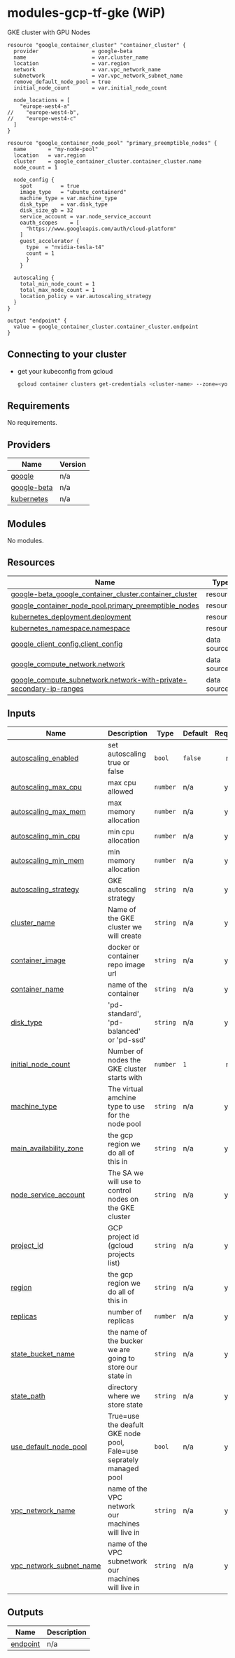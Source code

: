 # modules-gcp-tf-gke (WiP)

GKE cluster with GPU Nodes 

```hcl
resource "google_container_cluster" "container_cluster" {
  provider                 = google-beta
  name                     = var.cluster_name
  location                 = var.region
  network                  = var.vpc_network_name
  subnetwork               = var.vpc_network_subnet_name
  remove_default_node_pool = true
  initial_node_count       = var.initial_node_count

  node_locations = [
    "europe-west4-a"
//    "europe-west4-b",
//    "europe-west4-c"
  ]
}

resource "google_container_node_pool" "primary_preemptible_nodes" {
  name       = "my-node-pool"
  location   = var.region
  cluster    = google_container_cluster.container_cluster.name
  node_count = 1

  node_config {
    spot         = true
    image_type   = "ubuntu_containerd"
    machine_type = var.machine_type
    disk_type    = var.disk_type
    disk_size_gb = 32
    service_account = var.node_service_account
    oauth_scopes    = [
      "https://www.googleapis.com/auth/cloud-platform"
    ]
    guest_accelerator {
      type  = "nvidia-tesla-t4"
      count = 1
      }
    }

  autoscaling {
    total_min_node_count = 1
    total_max_node_count = 1
    location_policy = var.autoscaling_strategy
  }
}

output "endpoint" {
  value = google_container_cluster.container_cluster.endpoint
}
```

## Connecting to your cluster

- get your kubeconfig from gcloud

    ```bash
    gcloud container clusters get-credentials <cluster-name> --zone=<your zone>
    ```
    

<!-- BEGIN_TF_DOCS -->
## Requirements

No requirements.

## Providers

| Name | Version |
|------|---------|
| <a name="provider_google"></a> [google](#provider\_google) | n/a |
| <a name="provider_google-beta"></a> [google-beta](#provider\_google-beta) | n/a |
| <a name="provider_kubernetes"></a> [kubernetes](#provider\_kubernetes) | n/a |

## Modules

No modules.

## Resources

| Name | Type |
|------|------|
| [google-beta_google_container_cluster.container_cluster](https://registry.terraform.io/providers/hashicorp/google-beta/latest/docs/resources/google_container_cluster) | resource |
| [google_container_node_pool.primary_preemptible_nodes](https://registry.terraform.io/providers/hashicorp/google/latest/docs/resources/container_node_pool) | resource |
| [kubernetes_deployment.deployment](https://registry.terraform.io/providers/hashicorp/kubernetes/latest/docs/resources/deployment) | resource |
| [kubernetes_namespace.namespace](https://registry.terraform.io/providers/hashicorp/kubernetes/latest/docs/resources/namespace) | resource |
| [google_client_config.client_config](https://registry.terraform.io/providers/hashicorp/google/latest/docs/data-sources/client_config) | data source |
| [google_compute_network.network](https://registry.terraform.io/providers/hashicorp/google/latest/docs/data-sources/compute_network) | data source |
| [google_compute_subnetwork.network-with-private-secondary-ip-ranges](https://registry.terraform.io/providers/hashicorp/google/latest/docs/data-sources/compute_subnetwork) | data source |

## Inputs

| Name | Description | Type | Default | Required |
|------|-------------|------|---------|:--------:|
| <a name="input_autoscaling_enabled"></a> [autoscaling\_enabled](#input\_autoscaling\_enabled) | set autoscaling true or false | `bool` | `false` | no |
| <a name="input_autoscaling_max_cpu"></a> [autoscaling\_max\_cpu](#input\_autoscaling\_max\_cpu) | max cpu allowed | `number` | n/a | yes |
| <a name="input_autoscaling_max_mem"></a> [autoscaling\_max\_mem](#input\_autoscaling\_max\_mem) | max memory allocation | `number` | n/a | yes |
| <a name="input_autoscaling_min_cpu"></a> [autoscaling\_min\_cpu](#input\_autoscaling\_min\_cpu) | min cpu allocation | `number` | n/a | yes |
| <a name="input_autoscaling_min_mem"></a> [autoscaling\_min\_mem](#input\_autoscaling\_min\_mem) | min memory allocation | `number` | n/a | yes |
| <a name="input_autoscaling_strategy"></a> [autoscaling\_strategy](#input\_autoscaling\_strategy) | GKE autoscaling strategy | `string` | n/a | yes |
| <a name="input_cluster_name"></a> [cluster\_name](#input\_cluster\_name) | Name of the GKE cluster we will create | `string` | n/a | yes |
| <a name="input_container_image"></a> [container\_image](#input\_container\_image) | docker or container repo image url | `string` | n/a | yes |
| <a name="input_container_name"></a> [container\_name](#input\_container\_name) | name of the container | `string` | n/a | yes |
| <a name="input_disk_type"></a> [disk\_type](#input\_disk\_type) | 'pd-standard', 'pd-balanced' or 'pd-ssd' | `string` | n/a | yes |
| <a name="input_initial_node_count"></a> [initial\_node\_count](#input\_initial\_node\_count) | Number of nodes the GKE cluster starts with | `number` | `1` | no |
| <a name="input_machine_type"></a> [machine\_type](#input\_machine\_type) | The virtual amchine type to use for the node pool | `string` | n/a | yes |
| <a name="input_main_availability_zone"></a> [main\_availability\_zone](#input\_main\_availability\_zone) | the gcp region we do all of this in | `string` | n/a | yes |
| <a name="input_node_service_account"></a> [node\_service\_account](#input\_node\_service\_account) | The SA we will use to control nodes on the GKE cluster | `string` | n/a | yes |
| <a name="input_project_id"></a> [project\_id](#input\_project\_id) | GCP project id (gcloud projects list) | `string` | n/a | yes |
| <a name="input_region"></a> [region](#input\_region) | the gcp region we do all of this in | `string` | n/a | yes |
| <a name="input_replicas"></a> [replicas](#input\_replicas) | number of replicas | `number` | n/a | yes |
| <a name="input_state_bucket_name"></a> [state\_bucket\_name](#input\_state\_bucket\_name) | the name of the bucker we are going to store our state in | `string` | n/a | yes |
| <a name="input_state_path"></a> [state\_path](#input\_state\_path) | directory where we store state | `string` | n/a | yes |
| <a name="input_use_default_node_pool"></a> [use\_default\_node\_pool](#input\_use\_default\_node\_pool) | True=use the deafult GKE node pool, Fale=use seprately managed pool | `bool` | n/a | yes |
| <a name="input_vpc_network_name"></a> [vpc\_network\_name](#input\_vpc\_network\_name) | name of the VPC network our machines will live in | `string` | n/a | yes |
| <a name="input_vpc_network_subnet_name"></a> [vpc\_network\_subnet\_name](#input\_vpc\_network\_subnet\_name) | name of the VPC subnetwork our machines will live in | `string` | n/a | yes |

## Outputs

| Name | Description |
|------|-------------|
| <a name="output_endpoint"></a> [endpoint](#output\_endpoint) | n/a |
<!-- END_TF_DOCS -->